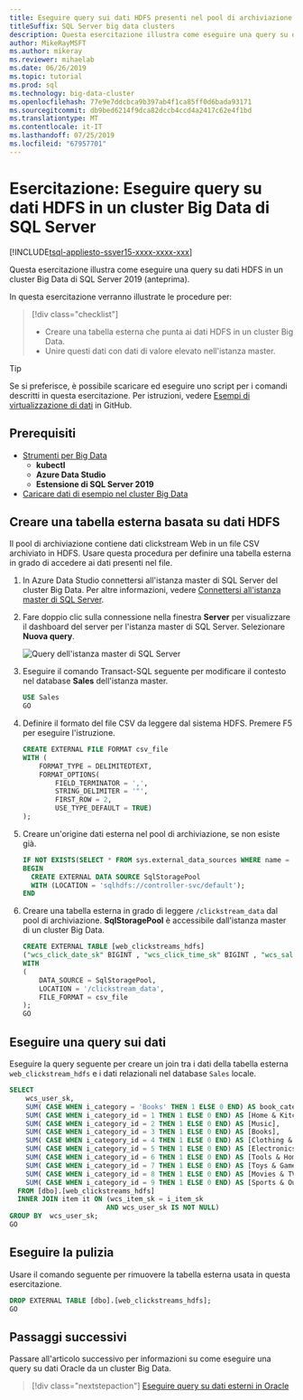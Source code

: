 ```yaml
---
title: Eseguire query sui dati HDFS presenti nel pool di archiviazione
titleSuffix: SQL Server big data clusters
description: Questa esercitazione illustra come eseguire una query su dati HDFS in un cluster Big Data di SQL Server 2019 (anteprima). Si creerà una tabella esterna con i dati del pool di archiviazione e si eseguirà quindi una query.
author: MikeRayMSFT
ms.author: mikeray
ms.reviewer: mihaelab
ms.date: 06/26/2019
ms.topic: tutorial
ms.prod: sql
ms.technology: big-data-cluster
ms.openlocfilehash: 77e9e7ddcbca9b397ab4f1ca85ff0d6bada93171
ms.sourcegitcommit: db9bed6214f9dca82dccb4ccd4a2417c62e4f1bd
ms.translationtype: MT
ms.contentlocale: it-IT
ms.lasthandoff: 07/25/2019
ms.locfileid: "67957701"
---
```

# <a name="tutorial-query-hdfs-in-a-sql-server-big-data-cluster"></a>Esercitazione: Eseguire query su dati HDFS in un cluster Big Data di SQL Server

[!INCLUDE[tsql-appliesto-ssver15-xxxx-xxxx-xxx](../includes/tsql-appliesto-ssver15-xxxx-xxxx-xxx.md)]

Questa esercitazione illustra come eseguire una query su dati HDFS in un cluster Big Data di SQL Server 2019 (anteprima).

In questa esercitazione verranno illustrate le procedure per:

> [!div class="checklist"]
> * Creare una tabella esterna che punta ai dati HDFS in un cluster Big Data.
> * Unire questi dati con dati di valore elevato nell'istanza master.

> [!TIP]
> Se si preferisce, è possibile scaricare ed eseguire uno script per i comandi descritti in questa esercitazione. Per istruzioni, vedere [Esempi di virtualizzazione di dati](https://github.com/Microsoft/sql-server-samples/tree/master/samples/features/sql-big-data-cluster/data-virtualization) in GitHub.

## <a id="prereqs"></a> Prerequisiti

- [Strumenti per Big Data](deploy-big-data-tools.md)
   - **kubectl**
   - **Azure Data Studio**
   - **Estensione di SQL Server 2019**
- [Caricare dati di esempio nel cluster Big Data](tutorial-load-sample-data.md)

## <a name="create-an-external-table-to-hdfs"></a>Creare una tabella esterna basata su dati HDFS

Il pool di archiviazione contiene dati clickstream Web in un file CSV archiviato in HDFS. Usare questa procedura per definire una tabella esterna in grado di accedere ai dati presenti nel file.

1. In Azure Data Studio connettersi all'istanza master di SQL Server del cluster Big Data. Per altre informazioni, vedere [Connettersi all'istanza master di SQL Server](connect-to-big-data-cluster.md#master).

1. Fare doppio clic sulla connessione nella finestra **Server** per visualizzare il dashboard del server per l'istanza master di SQL Server. Selezionare **Nuova query**.

   ![Query dell'istanza master di SQL Server](./media/tutorial-query-hdfs-storage-pool/sql-server-master-instance-query.png)

1. Eseguire il comando Transact-SQL seguente per modificare il contesto nel database **Sales** dell'istanza master.

   ```sql
   USE Sales
   GO
   ```

1. Definire il formato del file CSV da leggere dal sistema HDFS. Premere F5 per eseguire l'istruzione.

   ```sql
   CREATE EXTERNAL FILE FORMAT csv_file
   WITH (
       FORMAT_TYPE = DELIMITEDTEXT,
       FORMAT_OPTIONS(
           FIELD_TERMINATOR = ',',
           STRING_DELIMITER = '"',
           FIRST_ROW = 2,
           USE_TYPE_DEFAULT = TRUE)
   );
   ```

1. Creare un'origine dati esterna nel pool di archiviazione, se non esiste già.

   ```sql
   IF NOT EXISTS(SELECT * FROM sys.external_data_sources WHERE name = 'SqlStoragePool')
   BEGIN
     CREATE EXTERNAL DATA SOURCE SqlStoragePool
     WITH (LOCATION = 'sqlhdfs://controller-svc/default');
   END
   ```

1. Creare una tabella esterna in grado di leggere `/clickstream_data` dal pool di archiviazione. **SqlStoragePool** è accessibile dall'istanza master di un cluster Big Data.

   ```sql
   CREATE EXTERNAL TABLE [web_clickstreams_hdfs]
   ("wcs_click_date_sk" BIGINT , "wcs_click_time_sk" BIGINT , "wcs_sales_sk" BIGINT , "wcs_item_sk" BIGINT , "wcs_web_page_sk" BIGINT , "wcs_user_sk" BIGINT)
   WITH
   (
       DATA_SOURCE = SqlStoragePool,
       LOCATION = '/clickstream_data',
       FILE_FORMAT = csv_file
   );
   GO
   ```

## <a name="query-the-data"></a>Eseguire una query sui dati

Eseguire la query seguente per creare un join tra i dati della tabella esterna `web_clickstream_hdfs` e i dati relazionali nel database `Sales` locale.

```sql
SELECT  
    wcs_user_sk,
    SUM( CASE WHEN i_category = 'Books' THEN 1 ELSE 0 END) AS book_category_clicks,
    SUM( CASE WHEN i_category_id = 1 THEN 1 ELSE 0 END) AS [Home & Kitchen],
    SUM( CASE WHEN i_category_id = 2 THEN 1 ELSE 0 END) AS [Music],
    SUM( CASE WHEN i_category_id = 3 THEN 1 ELSE 0 END) AS [Books],
    SUM( CASE WHEN i_category_id = 4 THEN 1 ELSE 0 END) AS [Clothing & Accessories],
    SUM( CASE WHEN i_category_id = 5 THEN 1 ELSE 0 END) AS [Electronics],
    SUM( CASE WHEN i_category_id = 6 THEN 1 ELSE 0 END) AS [Tools & Home Improvement],
    SUM( CASE WHEN i_category_id = 7 THEN 1 ELSE 0 END) AS [Toys & Games],
    SUM( CASE WHEN i_category_id = 8 THEN 1 ELSE 0 END) AS [Movies & TV],
    SUM( CASE WHEN i_category_id = 9 THEN 1 ELSE 0 END) AS [Sports & Outdoors]
  FROM [dbo].[web_clickstreams_hdfs]
  INNER JOIN item it ON (wcs_item_sk = i_item_sk
                        AND wcs_user_sk IS NOT NULL)
GROUP BY  wcs_user_sk;
GO
```

## <a name="clean-up"></a>Eseguire la pulizia

Usare il comando seguente per rimuovere la tabella esterna usata in questa esercitazione.

```sql
DROP EXTERNAL TABLE [dbo].[web_clickstreams_hdfs];
GO
```

## <a name="next-steps"></a>Passaggi successivi

Passare all'articolo successivo per informazioni su come eseguire una query su dati Oracle da un cluster Big Data.
> [!div class="nextstepaction"]
> [Eseguire query su dati esterni in Oracle](tutorial-query-oracle.md)
